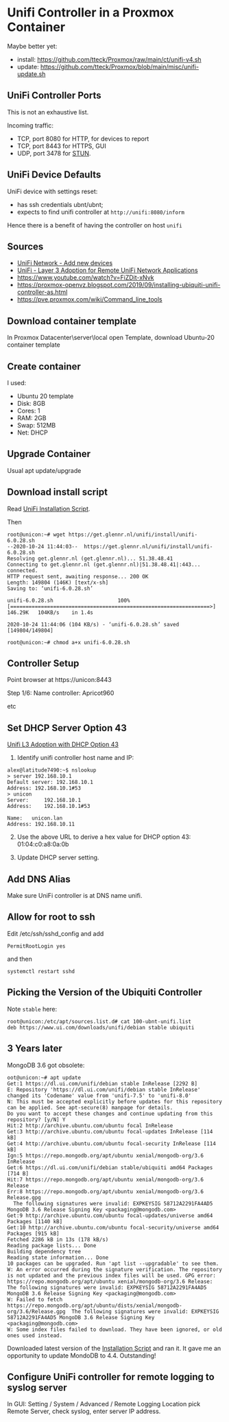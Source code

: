 # Unifi Controller in a Proxmox Container

Maybe better yet:
* install: https://github.com/tteck/Proxmox/raw/main/ct/unifi-v4.sh
* update: https://github.com/tteck/Proxmox/blob/main/misc/unifi-update.sh

## UniFi Controller Ports

This is not an exhaustive list.

Incoming traffic:

* TCP, port 8080 for HTTP, for devices to report
* TCP, port 8443 for HTTPS, GUI
* UDP, port 3478 for
[STUN](https://help.ui.com/hc/en-us/articles/115015457668-UniFi-Troubleshooting-STUN-Communication-Errors).

## UniFi Device Defaults

UniFi device with settings reset:

* has ssh credentials ubnt/ubnt;
* expects to find unifi controller at `http://unifi:8080/inform`

Hence there is a benefit of having the controller on host `unifi`

## Sources

* [UniFi Network - Add new devices](https://help.ui.com/hc/en-us/articles/360012622613)
* [UniFi - Layer 3 Adoption for Remote UniFi Network Applications](https://help.ui.com/hc/en-us/articles/204909754-UniFi-Device-Adoption-Methods-for-Remote-UniFi-Controllers)
* https://www.youtube.com/watch?v=FiZDit-xNvk
* https://proxmox-openvz.blogspot.com/2019/09/installing-ubiquiti-unifi-controller-as.html
* https://pve.proxmox.com/wiki/Command_line_tools

## Download container template

In Proxmox Datacenter\server\local open Template, download Ubuntu-20 container template

## Create container

I used:

* Ubuntu 20 template
* Disk: 8GB
* Cores: 1
* RAM: 2GB
* Swap: 512MB
* Net: DHCP

## Upgrade Container

Usual apt update/upgrade

## Download install script

Read [UniFi Installation Script](https://community.ui.com/questions/UniFi-Installation-Scripts-or-UniFi-Easy-Update-Script-or-Ubuntu-16-04-18-04-18-10-19-04-and-19-10-/ccbc7530-dd61-40a7-82ec-22b17f027776).

Then

```
root@unicon:~# wget https://get.glennr.nl/unifi/install/unifi-6.0.28.sh
--2020-10-24 11:44:03--  https://get.glennr.nl/unifi/install/unifi-6.0.28.sh
Resolving get.glennr.nl (get.glennr.nl)... 51.38.48.41
Connecting to get.glennr.nl (get.glennr.nl)|51.38.48.41|:443... connected.
HTTP request sent, awaiting response... 200 OK
Length: 149804 (146K) [text/x-sh]
Saving to: ‘unifi-6.0.28.sh’

unifi-6.0.28.sh                     100%[=================================================================>] 146.29K   104KB/s    in 1.4s

2020-10-24 11:44:06 (104 KB/s) - ‘unifi-6.0.28.sh’ saved [149804/149804]

root@unicon:~# chmod a+x unifi-6.0.28.sh
```

## Controller Setup

Point browser at https://unicon:8443

Step 1/6: Name controller: Apricot960

etc

## Set DHCP Server Option 43

[Unifi L3 Adoption with DHCP Option 43](https://tcpip.wtf/en/unifi-l3-adoption-with-dhcp-option-43-on-pfsense-mikrotik-and-others.htm)

1. Identify unifi controller host name and IP:

```
alex@latitude7490:~$ nslookup
> server 192.168.10.1
Default server: 192.168.10.1
Address: 192.168.10.1#53
> unicon
Server:		192.168.10.1
Address:	192.168.10.1#53

Name:	unicon.lan
Address: 192.168.10.11
```

2. Use the above URL to derive a hex value for DHCP option 43:
01:04:c0:a8:0a:0b

3. Update DHCP server setting.

## Add DNS Alias

Make sure UniFi controller is at DNS name unifi.

## Allow for root to ssh

Edit /etc/ssh/sshd_config and add

```
PermitRootLogin yes
```

and then

```
systemctl restart sshd
```

## Picking the Version of the Ubiquiti Controller

Note `stable` here:

```
root@unicon:/etc/apt/sources.list.d# cat 100-ubnt-unifi.list
deb https://www.ui.com/downloads/unifi/debian stable ubiquiti
```

## 3 Years later

MongoDB 3.6 got obsolete:

```
oot@unicon:~# apt update
Get:1 https://dl.ui.com/unifi/debian stable InRelease [2292 B]
E: Repository 'https://dl.ui.com/unifi/debian stable InRelease' changed its 'Codename' value from 'unifi-7.5' to 'unifi-8.0'
N: This must be accepted explicitly before updates for this repository can be applied. See apt-secure(8) manpage for details.
Do you want to accept these changes and continue updating from this repository? [y/N] Y
Hit:2 http://archive.ubuntu.com/ubuntu focal InRelease
Get:3 http://archive.ubuntu.com/ubuntu focal-updates InRelease [114 kB]
Get:4 http://archive.ubuntu.com/ubuntu focal-security InRelease [114 kB]
Ign:5 https://repo.mongodb.org/apt/ubuntu xenial/mongodb-org/3.6 InRelease
Get:6 https://dl.ui.com/unifi/debian stable/ubiquiti amd64 Packages [714 B]
Hit:7 https://repo.mongodb.org/apt/ubuntu xenial/mongodb-org/3.6 Release
Err:8 https://repo.mongodb.org/apt/ubuntu xenial/mongodb-org/3.6 Release.gpg
  The following signatures were invalid: EXPKEYSIG 58712A2291FA4AD5 MongoDB 3.6 Release Signing Key <packaging@mongodb.com>
Get:9 http://archive.ubuntu.com/ubuntu focal-updates/universe amd64 Packages [1140 kB]
Get:10 http://archive.ubuntu.com/ubuntu focal-security/universe amd64 Packages [915 kB]
Fetched 2286 kB in 13s (178 kB/s)
Reading package lists... Done
Building dependency tree
Reading state information... Done
10 packages can be upgraded. Run 'apt list --upgradable' to see them.
W: An error occurred during the signature verification. The repository is not updated and the previous index files will be used. GPG error: https://repo.mongodb.org/apt/ubuntu xenial/mongodb-org/3.6 Release: The following signatures were invalid: EXPKEYSIG 58712A2291FA4AD5 MongoDB 3.6 Release Signing Key <packaging@mongodb.com>
W: Failed to fetch https://repo.mongodb.org/apt/ubuntu/dists/xenial/mongodb-org/3.6/Release.gpg  The following signatures were invalid: EXPKEYSIG 58712A2291FA4AD5 MongoDB 3.6 Release Signing Key <packaging@mongodb.com>
W: Some index files failed to download. They have been ignored, or old ones used instead.
```

Downloaded latest version of the [Installation Script](https://community.ui.com/questions/UniFi-Installation-Scripts-or-UniFi-Easy-Update-Script-or-Ubuntu-16-04-18-04-18-10-19-04-and-19-10-/ccbc7530-dd61-40a7-82ec-22b17f027776)
and ran it.  It gave me an opportunity to update MondoDB to 4.4.  Outstanding!

## Configure UniFi controller for remote logging to syslog server

In GUI: Setting / System / Advanced / Remote Logging Location pick
Remote Server, check syslog, enter server IP address.
